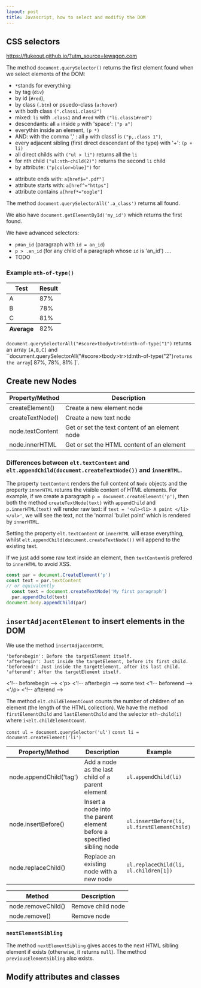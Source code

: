 ```yaml
---
layout: post
title: Javascript, how to select and modifiy the DOM
---
```


## CSS selectors

https://flukeout.github.io/?utm_source=lewagon.com

The method `document.querySelector()` returns the first element found when we select elements of the DOM:
- `*`stands for everything
- by tag (`div`)
- by id (`#red`),
- by class (`.btn`)  or psuedo-class (`a:hover`)
- with both class `(".class1.class2")`
- mixed: `li` with `.class1` and `#red` with `("li.class1#red")`
- descendants: all `a`  inside `p` with 'space': `("p a")`
- everythin inside an element, `(p *)`
- AND: with the comma ',' : all `p`   with class1 is `("p,.class 1")`,
- every adjacent sibling (first direct descendant of the type) with '+':  `(p + li)` 
- all direct childs with `("ul > li")`  returns all the `li`
- for nth child `("ul:nth-child(2)")` returns the second `li` child
- by attribute: `("p[color=blue]")` for  <p style="color:blue;">
- attribute ends with:  `a[href$=".pdf"]`
- attribute starts with: `a[href^="https"]`
- attribute contains `a[href*="oogle"]`

The method `document.querySelectorAll('.a_class')` returns all found.

We also have `document.getElementById('my_id')` which returns the first found.

We have advanced selectors:
- `p#an_id`   (paragraph with `id = an_id`)
- `p > .an_id` (for any child of a paragraph whose `id`  is 'an_id') .... 
- TODO

### Example `nth-of-type()`
<table id="score">
  <thead>
    <tr>
      <th>Test
      <th>Result
  <tfoot>
    <tr>
      <th>Average
      <td>82%
  <tbody>
    <tr>
      <td>A
      <td>87%
    <tr>
      <td>B
      <td>78%
    <tr>
      <td>C
      <td>81%
</table>

`document.querySelectorAll("#score>tbody>tr>td:nth-of-type("1")` returns an array `[A,B,C]` and ``document.querySelectorAll("#score>tbody>tr>td:nth-of-type("2")` returns the array `[ 87%, 78%, 81% ]`.


## Create new Nodes

Property/Method  |	Description
-----------------|---------------
createElement() |	Create a new element node
createTextNode() |	Create a new text node
node.textContent | 	Get or set the text content of an element node
node.innerHTML |	Get or set the HTML content of an element

### Differences between `elt.textContent` and `elt.appendChild(document.createTextNode())` and `innerHTML`.

The property `textContent` renders the full content of `Node` objects and the property `innerHTML` returns the visible content of HTML elements. For example, if we create a paragraph `p = document.createElement('p')`, then both the method `createTextNode(text)` with `appendChild`  and `p.innerHTML(text)` will render raw text: if  `text = '<ul><li> A point </li></ul>'`, we will see the text, not the 'normal 'bullet point' which is rendered by `innerHTML`.

Setting the property `elt.textContent` or `innerHTML` will erase everything, whilst `elt.appendChild(document.createTextNode())` will append to the existing text. 

If we just add some raw text inside an element, then `textContent`is prefered to `innerHTML` to avoid XSS.

```javascript
const par = document.CreateElement('p')
const text = par.textContent
// or equivalently
  const text = document.createTextNode('My first paragraph')
  par.appendChild(text)
document.body.appendChild(par)

```

## `insertAdjacentElement` to insert elements in the DOM

We use the method `insertAdjacentHTML`

    'beforebegin': Before the targetElement itself.
    'afterbegin': Just inside the targetElement, before its first child.
    'beforeend': Just inside the targetElement, after its last child.
    'afterend': After the targetElement itself.
    
<'!-- beforebegin -->
<'p>
<'!-- afterbegin -->
  some text
<'!-- beforeend -->
<'/p>
<'!-- afterend -->

The method `elt.childElementCount`  counts the number of children  of an element (the length of the  HTML collection). We have the method `firstElementChild`  and `lastElementChild` and the selector `nth-child(i)` where `i<elt.childElementCount`.


`const ul = document.querySelector('ul')`
`const li = document.createElement('li')`

Property/Method |	Description | Example
----------------|-------------|--------
node.appendChild('tag') |	Add a node as the last child of a parent element | `ul.appendChild(li)`
node.insertBefore() |	Insert a node into the parent element before a specified sibling node | `ul.insertBefore(li, ul.firstElementChild)`
node.replaceChild() |	Replace an existing node with a new node | `ul.replaceChild(li, ul.children[1])`


Method |	Description
-------|-----------
node.removeChild() | 	Remove child node
node.remove() |	Remove node

### `nextElementSibling`
The method `nextElementSibling`   gives acces to the next  HTML sibling element if exists (otherwise, it returns `null`). The method `previousElementSibling`  also exists.

## Modify attributes and classes

